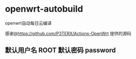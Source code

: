 # openwrt-autobuild
openwrt自动每日云编译

感谢@https://github.com/P3TERX/Actions-OpenWrt 提供的源码

## 默认用户名 ROOT 默认密码 password
